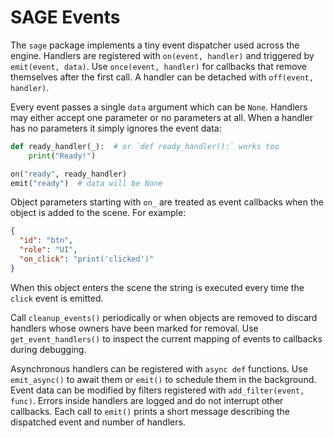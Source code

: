 # SAGE Events

The `sage` package implements a tiny event dispatcher used across the engine.
Handlers are registered with `on(event, handler)` and triggered by
`emit(event, data)`. Use `once(event, handler)` for callbacks that remove
themselves after the first call. A handler can be detached with `off(event, handler)`.

Every event passes a single `data` argument which can be `None`. Handlers may
either accept one parameter or no parameters at all. When a handler has no
parameters it simply ignores the event data:

```python
def ready_handler(_):  # or `def ready_handler():` works too
    print("Ready!")

on("ready", ready_handler)
emit("ready")  # data will be None
```

Object parameters starting with `on_` are treated as event callbacks when the
object is added to the scene. For example:

```json
{
  "id": "btn",
  "role": "UI",
  "on_click": "print('clicked')"
}
```

When this object enters the scene the string is executed every time the
`click` event is emitted.

Call `cleanup_events()` periodically or when objects are removed to discard
handlers whose owners have been marked for removal.
Use `get_event_handlers()` to inspect the current mapping of events to
callbacks during debugging.

Asynchronous handlers can be registered with `async def` functions. Use
`emit_async()` to await them or `emit()` to schedule them in the background.
Event data can be modified by filters registered with `add_filter(event, func)`.
Errors inside handlers are logged and do not interrupt other callbacks.
Each call to `emit()` prints a short message describing the dispatched event
and number of handlers.
